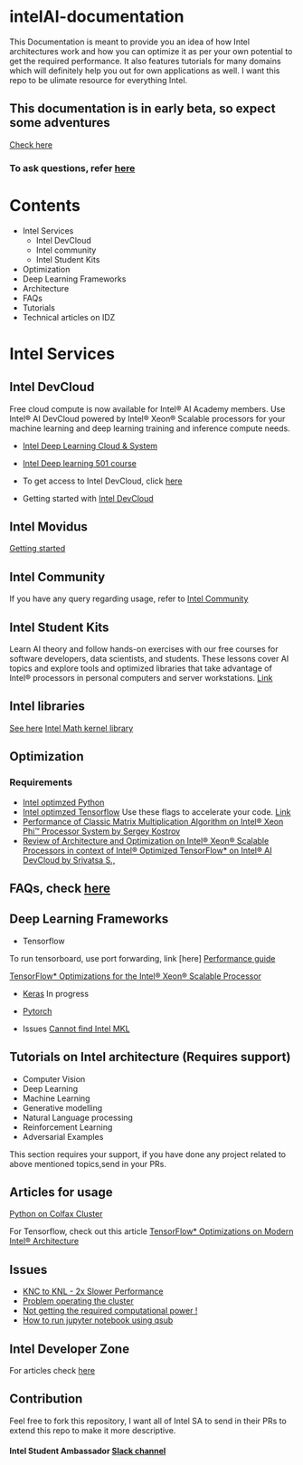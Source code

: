 # intelAI-documentation
This Documentation is meant to provide you an idea of how Intel architectures work and how you can optimize it as per your own potential to get the required performance. It also features tutorials for many domains which will definitely help you out for own applications as well. I want this repo to be ulimate resource for everything Intel. 

## This documentation is in early beta, so expect some adventures
[Check here](http://prajjwal1.github.io/intelAI-documentation/)
### To ask questions, refer [here](https://communities.intel.com/community/tech/intel-ai-academy)

# Contents
- Intel Services
  - Intel DevCloud
  - Intel community
  - Intel Student Kits
- Optimization
- Deep Learning Frameworks
- Architecture
- FAQs
- Tutorials
- Technical articles on IDZ

# Intel Services
 ## Intel DevCloud
Free cloud compute is now available for Intel® AI Academy members. Use Intel® AI DevCloud powered by Intel® Xeon® Scalable  processors for your machine learning and deep learning training and inference compute needs.
- [Intel Deep Learning Cloud & System](https://software.intel.com/en-us/articles/art-em-artistic-style-transfer-to-virtual-reality-final-update)
- [Intel Deep learning 501 course](https://software.intel.com/en-us/ai-academy/students/kits/deep-learning-501/week1)


- To get access to Intel DevCloud, click [here](https://software.intel.com/en-us/ai-academy/tools/devcloud)
- Getting started with [Intel DevCloud](https://software.intel.com/en-us/articles/getting-started-with-the-intel-nervana-ai-devcloud)

## Intel Movidus
[Getting started](https://developer.movidius.com/start)

 ## Intel Community
If you have any query regarding usage, refer to [Intel Community](https://communities.intel.com/community/tech/intel-ai-academy)

 ## Intel Student Kits
Learn AI theory and follow hands-on exercises with our free courses for software developers, data scientists, and students. These lessons cover AI topics and explore tools and optimized libraries that take advantage of Intel® processors in personal computers and server workstations. [Link](https://software.intel.com/en-us/ai-academy/students/kits)

## Intel libraries
[See here](https://software.intel.com/en-us/ai-academy/tools)
[Intel Math kernel library](https://software.intel.com/en-us/mkl)

## Optimization
 ### Requirements
- [Intel optimzed Python](https://software.intel.com/en-us/distribution-for-python)
- [Intel optimzed Tensorflow](https://software.intel.com/en-us/articles/intel-optimized-tensorflow-installation-guide)
Use these flags to accelerate your code. [Link](https://github.com/prajjwal1/intelAI-documentation/blob/master/opt_flags)
- [Performance of Classic Matrix Multiplication Algorithm on Intel® Xeon Phi™ Processor System by Sergey Kostrov](https://software.intel.com/en-us/articles/performance-of-classic-matrix-multiplication-algorithm-on-intel-xeon-phi-processor-system)
-  [Review of Architecture and Optimization on Intel® Xeon® Scalable Processors in context of Intel® Optimized TensorFlow* on Intel® AI DevCloud by Srivatsa S.,](https://software.intel.com/en-us/articles/review-of-architecture-and-optimization-on-intel-xeon-scalable-processors-in-context-of)
 
 
## FAQs, check [here](https://github.com/prajjwal1/intelAI-documentation/blob/master/FAQs.md)

## Deep Learning Frameworks
  - Tensorflow
  
  To run tensorboard, use port forwarding, link [here]
  [Performance guide](https://www.tensorflow.org/performance/performance_guide)
  
  [TensorFlow* Optimizations for the Intel® Xeon® Scalable Processor](https://ai.intel.com/tensorflow-optimizations-intel-xeon-scalable-processor/)
  
 - [Keras](keras.io)
   In progress
   
 -  [Pytorch](pytorch.org)
   - Issues
   [Cannot find Intel MKL](https://github.com/pytorch/pytorch/issues/1505)
   
## Tutorials on Intel architecture (Requires support)
  - Computer Vision
  - Deep Learning
  - Machine Learning
  - Generative modelling
  - Natural Language processing
  - Reinforcement Learning
  - Adversarial Examples
  
  This section requires your support, if you have done any project related to above mentioned topics,send in your PRs. 
  
## Articles for usage
[Python on Colfax Cluster](https://www.kaggle.com/kambarakun/how-to-start-with-python-on-colfax-cluster)

For Tensorflow, check out this article [TensorFlow* Optimizations on Modern Intel® Architecture](https://software.intel.com/en-us/articles/tensorflow-optimizations-on-modern-intel-architecture)

## Issues
- [KNC to KNL - 2x Slower Performance](https://software.intel.com/en-us/forums/intel-many-integrated-core/topic/714969)
- [Problem operating the cluster](https://software.intel.com/en-us/forums/intel-nervana-ai-academy/topic/742866)
- [Not getting the required computational power !](https://software.intel.com/en-us/forums/intel-nervana-ai-academy/topic/745718)
- [How to run jupyter notebook using qsub](https://colfaxresearch.com/discussion/topic/connecting-jupyter-notebook-on-compute-node/)

## Intel Developer Zone
For articles check [here](https://github.com/prajjwal1/intelAI-documentation/tree/master)


## Contribution
Feel free to fork this repository, I want all of Intel SA to send in their PRs to extend this repo to make it more descriptive.

#### Intel Student Ambassador [Slack channel](https://intelstudentamb.slack.com/)
